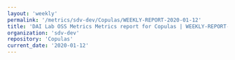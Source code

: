```yaml
---
layout: 'weekly'
permalink: '/metrics/sdv-dev/Copulas/WEEKLY-REPORT-2020-01-12'
title: 'DAI Lab OSS Metrics Metrics report for Copulas | WEEKLY-REPORT-2020-01-12'
organization: 'sdv-dev'
repository: 'Copulas'
current_date: '2020-01-12'
---
```

